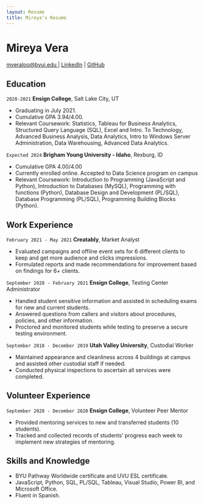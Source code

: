 ```yaml
---
layout: Resume
title: Mireya's Resume
---
```

# Mireya Vera

<div id="webaddress">
<a href="mveraloo@byui.edu ">mveraloo@byui.edu </a>
| <a href="http://www.linkedin.com/in/mireyaveraloo">LinkedIn</a>
| <a href="https://github.com/mveraloo/resume_mireya">GitHub</a>
</div>

</div>
<!-- Hello, I think your resume is great you can improve the style change font and color in CSS in the file 
davewhipp-screen.css you can change the following code
 #webaddress {
	margin-top: 1em;
	position: relative;
	left: 25%;
	color: #0a9df6; // change the color to blue 
	font-family: Roboto; // change the font to roboto
	font-size: 100%;
}-->
<!-- https://www.monique.tech/the-art-of-markdown -->

## Education

`2020-2021`
__Ensign College__, Salt Lake City, UT
<!--What type of degree or certification do you have for this education--> 
- Graduating in July 2021.
- Cumulative GPA 3.94/4.00.
- Relevant Coursework: Statistics, Tableau for Business Analytics, Structured Query Language (SQL), Excel and Intro. To Technology, Advanced Business Analysis, Data Analytics, Intro to Windows Server Administration, Data Warehousing, Advanced Data Analytics.

`Expected 2024`
__Brigham Young University - Idaho__, Rexburg, ID
<!-- what is your major or minor please specify-->
- Cumulative GPA 4.00/4.00
- Currently enrolled online. Accepted to Data Science program on campus
- Relevant Coursework: Introduction to Programming (JavaScript and Python), Introduction to Databases (MySQL), Programming with functions (Python), Database Design and Development (PL/SQL), Database Programming (PL/SQL), Programming Building Blocks (Python).

## Work Experience

`February 2021 - May 2021`
__Creatably__, Market Analyst

- Evaluated campaigns and offline event sets for 6 different clients to keep and get more audience and clicks impressions.
- Formulated reports and made recommendations for improvement based on findings for 6+ clients.

`September 2020 - February 2021`
__Ensign College__, Testing Center Administrator

- Handled student sensitive information and assisted in scheduling exams for new and current students.
- Answered questions from callers and visitors about procedures, policies, and other information.
- Proctored and monitored students while testing to preserve a secure testing environment.

`September 2018 - December 2019`
__Utah Valley University__, Custodial Worker

- Maintained appearance and cleanliness across 4 buildings at campus and assisted other custodial staff if needed.
- Conducted physical inspections to ascertain all services were completed.

## Volunteer Experience

`September 2020 - December 2020`
__Ensign College__, Volunteer Peer Mentor

- Provided mentoring services to new and transferred students (10 students).
- Tracked and collected records of students’ progress each week to implement new strategies of mentoring.

## Skills and Knowledge

- BYU Pathway Worldwide certificate and UVU ESL certificate.
- JavaScript, Python, SQL, PL/SQL, Tableau, Visual Studio, Power BI, and Microsoft Office.
- Fluent in Spanish.

